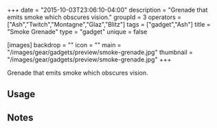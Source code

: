 +++
date = "2015-10-03T23:06:10-04:00"
description = "Grenade that emits smoke which obscures vision."
groupId = 3
operators = ["Ash","Twitch","Montagne","Glaz","Blitz"]
tags = ["gadget","Ash"]
title = "Smoke Grenade"
type = "gadget"
unique = false

[images]
  backdrop = ""
  icon = ""
  main = "/images/gear/gadgets/preview/smoke-grenade.jpg"
  thumbnail = "/images/gear/gadgets/preview/smoke-grenade.jpg"
+++

Grenade that emits smoke which obscures vision.

## Usage

## Notes
